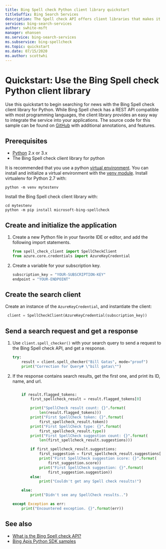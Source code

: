 ```yaml
---
title: Bing Spell check Python client library quickstart 
titleSuffix: Bing Search Services
description: The Spell check API offers client libraries that makes it easy to integrate search capabilities into your applications. Use this Python quickstart to send search requests and get back results.
services: bing-search-services
author: swhite-msft
manager: ehansen
ms.service: bing-search-services
ms.subservice: bing-spellcheck
ms.topic: quickstart
ms.date: 07/15/2020
ms.author: scottwhi
---
```


# Quickstart: Use the Bing Spell check Python client library

Use this quickstart to begin searching for news with the Bing Spell check client library for Python. While Bing Spell check has a REST API compatible with most programming languages, the client library provides an easy way to integrate the service into your applications. The source code for this sample can be found on [GitHub](https://github.com/microsoft/bing-search-sdk-for-python/blob/main/samples/sdk/spellcheck_samples.py) with additional annotations, and features.


## Prerequisites

- [Python](https://www.python.org/) 2.x or 3.x
- The Bing Spell check client library for python

It is recommended that you use a python [virtual environment](https://docs.python.org/3/tutorial/venv.html). You can install and initialize a virtual environment with the [venv module](https://pypi.python.org/pypi/virtualenv). Install virtualenv for Python 2.7 with:

```console
python -m venv mytestenv
```

Install the Bing Spell check client library with:

```console
cd mytestenv
python -m pip install microsoft-bing-spellcheck
```

## Create and initialize the application

1. Create a new Python file in your favorite IDE or editor, and add the following import statements. 

    ```python
    from spell_check_client import SpellCheckClient
    from azure.core.credentials import AzureKeyCredential
    ```

2. Create a variable for your subscription key. 

    ```python
    subscription_key = "YOUR-SUBSCRIPTION-KEY"
    endpoint = "YOUR-ENDPOINT"
    ```

## Create the search client

Create an instance of the `AzureKeyCredential`, and instantiate the client:

```python
 client = SpellCheckClient(AzureKeyCredential(subscription_key))
```

## Send a search request and get a response

1. Use `client.spell_checker()` with your search query to send a request to the Bing Spell check API, and get a response.

    ```python
    try:
        result = client.spell_checker("Bill Gatas", mode="proof")
        print("Correction for Query# \"bill gatas\"")
    ```

2. If the response contains search results, get the first one, and print its ID, name, and url.

    ```python

        if result.flagged_tokens:
            first_spellcheck_result = result.flagged_tokens[0]

            print("SpellCheck result count: {}".format(
                len(result.flagged_tokens)))
            print("First SpellCheck token: {}".format(
                first_spellcheck_result.token))
            print("First SpellCheck type: {}".format(
                first_spellcheck_result.type))
            print("First SpellCheck suggestion count: {}".format(
                len(first_spellcheck_result.suggestions)))

            if first_spellcheck_result.suggestions:
                first_suggestion = first_spellcheck_result.suggestions[0]
                print("First SpellCheck suggestion score: {}".format(
                    first_suggestion.score))
                print("First SpellCheck suggestion: {}".format(
                    first_suggestion.suggestion))
            else:
                print("Couldn't get any Spell check results!")

        else:
            print("Didn't see any SpellCheck results..")

    except Exception as err:
        print("Encountered exception. {}".format(err))
    ```


## See also 

- [What is the Bing Spell check API?](../../overview.md)
- [Bing Apis Python SDK samples](https://github.com/microsoft/bing-search-sdk-for-python/tree/main/samples)
